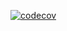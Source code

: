 [![codecov](https://codecov.io/gh/maxfilov/healthcheck/branch/master/graph/badge.svg?token=O7OR44GEGS)](https://codecov.io/gh/maxfilov/healthcheck)